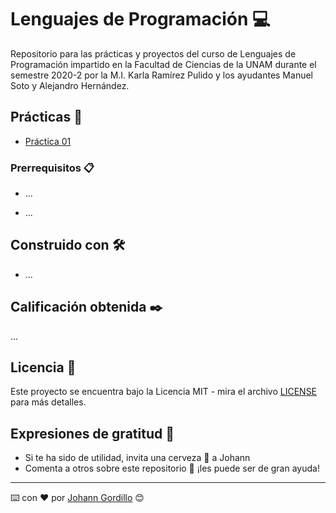 # Lenguajes de Programación :computer:

Repositorio para las prácticas y proyectos del curso de Lenguajes de Programación
impartido en la Facultad de Ciencias de la UNAM durante el semestre 2020-2 por la M.I. Karla Ramírez Pulido
y los ayudantes Manuel Soto y Alejandro Hernández.

## Prácticas :file_folder:

* [Práctica 01](https://github.com/JohannGordillo/Lenguajes-de-Programacion/)

### Prerrequisitos 📋

* ...

* ...

## Construido con 🛠️

* ...

## Calificación obtenida :black_nib:

...

## Licencia 📄

Este proyecto se encuentra bajo la Licencia MIT - mira el archivo [LICENSE](LICENSE) para
más detalles.

## Expresiones de gratitud 🎁

* Si te ha sido de utilidad, invita una cerveza 🍺 a Johann
* Comenta a otros sobre este repositorio 📢 ¡les puede ser de gran ayuda!

---
⌨️ con ❤️ por [Johann Gordillo](https://github.com/JohannGordillo) 😊
